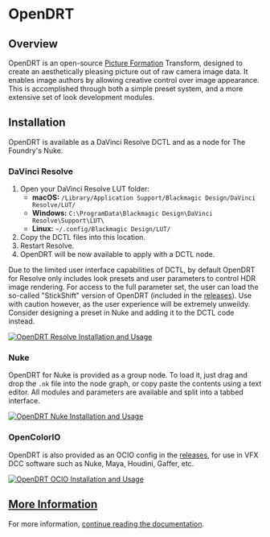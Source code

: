 # OpenDRT

## Overview

OpenDRT is an open-source [Picture Formation](https://github.com/sobotka/scise/wiki/Picture-Formation) Transform, designed to create an aesthetically pleasing picture out of raw camera image data. It enables image authors by allowing creative control over image appearance. This is accomplished through both a simple preset system, and a more extensive set of look development modules.


## Installation

OpenDRT is available as a DaVinci Resolve DCTL and as a node for The Foundry's Nuke.


### DaVinci Resolve

1. Open your DaVinci Resolve LUT folder:
    * **macOS:** `/Library/Application Support/Blackmagic Design/DaVinci Resolve/LUT/`
    * **Windows:** `C:\ProgramData\Blackmagic Design\DaVinci Resolve\Support\LUT\`
    * **Linux:** `~/.config/Blackmagic Design/LUT/`
2. Copy the DCTL files into this location.
3. Restart Resolve.
4. OpenDRT will be now available to apply with a DCTL node.

Due to the limited user interface capabilities of DCTL, by default OpenDRT for Resolve only includes look presets and user parameters to control HDR image rendering. For access to the full parameter set, the user can load the so-called "StickShift" version of OpenDRT (included in the [releases](https://github.com/jedypod/open-display-transform/releases)). Use with caution however, as the user experience will be extremely unweildy. Consider designing a preset in Nuke and adding it to the DCTL code instead.

[![OpenDRT Resolve Installation and Usage](https://github.com/user-attachments/assets/66fd7b31-4483-4de6-bf53-470c151f7f75)](https://www.youtube.com/watch?v=RpadynEOGRI)


### Nuke

OpenDRT for Nuke is provided as a group node. To load it, just drag and drop the `.nk` file into the node graph, or copy paste the contents using a text editor. All modules and parameters are available and split into a tabbed interface.

[![OpenDRT Nuke Installation and Usage](https://github.com/user-attachments/assets/6e0e91c8-d9f2-4568-8840-19e00f94103b)](https://www.youtube.com/watch?v=RYmANRwCNc4)


### OpenColorIO
OpenDRT is also provided as an OCIO config in the [releases](https://github.com/jedypod/open-display-transform/releases), for use in VFX DCC software such as Nuke, Maya, Houdini, Gaffer, etc.

[![OpenDRT OCIO Installation and Usage](https://github.com/user-attachments/assets/7e9868ee-e256-48ae-bbe2-3edbcfcae931)](https://www.youtube.com/watch?v=pKddV18pSMA)


## [More Information](docs/)

For more information, [continue reading the documentation](docs/).

